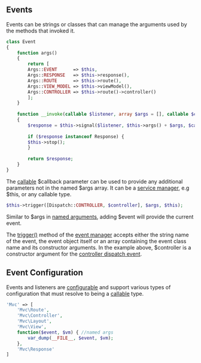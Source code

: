 ## Events
Events can be strings or classes that can manage the arguments used by the methods that invoked it.

```php
class Event
{
    function args()
    {
        return [
        Args::EVENT      => $this,
        Args::RESPONSE   => $this->response(),
        Args::ROUTE      => $this->route(),
        Args::VIEW_MODEL => $this->viewModel(),
        Args::CONTROLLER => $this->route()->controller()
        ];
    }
    
    function __invoke(callable $listener, array $args = [], callable $callback = null)
    {
        $response = $this->signal($listener, $this->args() + $args, $callback);
        
        if ($response instanceof Response) {
        $this->stop();
        }
        
        return $response;
    }
}
```

The <a href="http://php.net/manual/en/language.types.callable.php">callable</a> $callback parameter can be used to provide any additional parameters not in the named $args array. It can be a [service manager](https://github.com/mvc5/framework/blob/master/src/Service/Manager/ServiceManager.php), e.g $this, or any callable type.

```php
$this->trigger([Dispatch::CONTROLLER, $controller], $args, $this);
```

Similar to $args in <a href="#named-arguments-and-plugins">named arguments</a>, adding $event will provide the current event.

The [trigger()](https://github.com/mvc5/framework/blob/master/src/Event/Manager/EventManager.php#L18) method of the [event manager](https://github.com/mvc5/framework/blob/master/src/Event/Manager/EventManager.php) accepts either the string name of the event, the event object itself or an array containing the event class name and its constructor arguments. In the example above, $controller is a constructor argument for the [controller dispatch event](https://github.com/mvc5/framework/blob/master/src/Controller/Dispatch/Dispatch.php).

## Event Configuration
Events and listeners are <a href="https://github.com/mvc5/application/blob/master/config/event.php">configurable</a> and support various types of configuration that must resolve to being a <a href="http://php.net/manual/en/language.types.callable.php">callable</a> type.

```php
'Mvc' => [
    'Mvc\Route',
    'Mvc\Controller',
    'Mvc\Layout',
    'Mvc\View',
    function($event, $vm) { //named args
        var_dump(__FILE__, $event, $vm);
    },
    'Mvc\Response'
]
```
